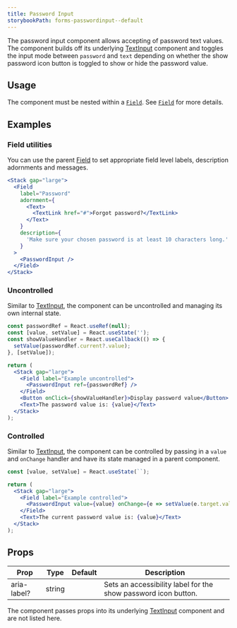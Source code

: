 ```yaml
---
title: Password Input
storybookPath: forms-passwordinput--default
---
```


The password input component allows accepting of password text values. The
component builds off its underlying [TextInput](/package/text-input) component
and toggles the input mode between `password` and `text` depending on whether
the show password icon button is toggled to show or hide the password value.

## Usage

The component must be nested within a [`Field`](/package/field). See
[`Field`](/package/field) for more details.

## Examples

### Field utilities

You can use the parent [Field](/package/field) to set appropriate field level
labels, description adornments and messages.

```jsx live
<Stack gap="large">
  <Field
    label="Password"
    adornment={
      <Text>
        <TextLink href="#">Forgot password?</TextLink>
      </Text>
    }
    description={
      'Make sure your chosen password is at least 10 characters long.'
    }
  >
    <PasswordInput />
  </Field>
</Stack>
```

### Uncontrolled

Similar to [TextInput](/package/text-input), the component can be uncontrolled
and managing its own internal state.

```jsx live
const passwordRef = React.useRef(null);
const [value, setValue] = React.useState('');
const showValueHandler = React.useCallback(() => {
  setValue(passwordRef.current?.value);
}, [setValue]);

return (
  <Stack gap="large">
    <Field label="Example uncontrolled">
      <PasswordInput ref={passwordRef} />
    </Field>
    <Button onClick={showValueHandler}>Display password value</Button>
    <Text>The password value is: {value}</Text>
  </Stack>
);
```

### Controlled

Similar to [TextInput](/package/text-input), the component can be controlled by
passing in a `value` and `onChange` handler and have its state managed in a
parent component.

```jsx live
const [value, setValue] = React.useState(``);

return (
  <Stack gap="large">
    <Field label="Example controlled">
      <PasswordInput value={value} onChange={e => setValue(e.target.value)} />
    </Field>
    <Text>The current password value is: {value}</Text>
  </Stack>
);
```

## Props

| Prop        | Type   | Default | Description                                                    |
| ----------- | ------ | ------- | -------------------------------------------------------------- |
| aria-label? | string |         | Sets an accessibility label for the show password icon button. |

The component passes props into its underlying [TextInput](/package/text-input)
component and are not listed here.
